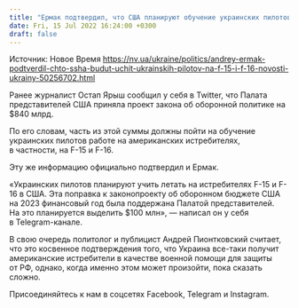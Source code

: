 ```yaml
---
title: "Ермак подтвердил, что США планируют обучение украинских пилотов на F-15 и F-16"
date: Fri, 15 Jul 2022 16:24:00 +0300
draft: false
---
```

Источник: Новое Время https://nv.ua/ukraine/politics/andrey-ermak-podtverdil-chto-ssha-budut-uchit-ukrainskih-pilotov-na-f-15-i-f-16-novosti-ukrainy-50256702.html


 Ранее журналист Остап Ярыш сообщил у себя в Twitter, что Палата представителей США приняла проект закона об оборонной политике на $840 млрд.

По его словам, часть из этой суммы должны пойти на обучение украинских пилотов работе на американских истребителях, в частности, на F-15 и F-16.

Эту же информацию официально подтвердил и Ермак.

«Украинских пилотов планируют учить летать на истребителях F-15 и F-16 в США. Эта поправка к законопроекту об оборонном бюджете США на 2023 финансовый год была поддержана Палатой представителей. На это планируется выделить $100 млн», — написал он у себя в Telegram-канале.

В свою очередь политолог и публицист Андрей Пионтковский считает, что это косвенное подтверждения того, что Украина все-таки получит американские истребители в качестве военной помощи для защиты от РФ, однако, когда именно этом может произойти, пока сказать сложно.

Присоединяйтесь к нам в соцсетях Facebook, Telegram и Instagram.

